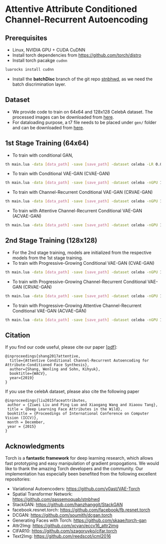 # Attentive Attribute Conditioned Channel-Recurrent Autoencoding 
## Prerequisites
  - Linux, NVIDIA GPU + CUDA CuDNN 
  - Install torch dependencies from https://github.com/torch/distro
  - Install torch pacakge `cudnn`
```bash
luarocks install cudnn
```
  - Install the **batchDisc** branch of the git repo [stnbhwd](https://github.com/qassemoquab/stnbhwd/tree/batchDisc), as we need the batch discrimination layer. 

## Dataset
  - We provide code to train on 64x64 and 128x128 CelebA dataset. The processed images can be downloaded from [here](https://www.dropbox.com/s/dq17fdvc0j9hji0/celeba_align_loose_crop.tar.gz?dl=0).
  - For dataloading purpose, a t7 file needs to be placed under `gen/` folder and can be downloaded from [here](https://www.dropbox.com/s/grdyx11gif0v5uv/celeba.t7?dl=0).

## 1st Stage Training (64x64)
  - To train with conditional GAN,
```bash
th main.lua -data [data_path] -save [save_path] -dataset celeba -LR 0.0002 -latentType cgan -eps 1e-6 -mom 0.9 -step 60 -manualSeed 196 -attrDim 40 -beta1 0.5
```
  - To train with Conditional VAE-GAN (CVAE-GAN)
```bash
th main.lua -data [data_path] -save [save_path] -dataset celeba -nGPU 1 -alpha 0.0003 -LR 0.0003 -latentType cvaegan_pggan_pretrain -stage 1 -batchSize 128 -eps 1e-6 -mom 0.9 -step 60 -nEpochs 150 -manualSeed 196 -print_freq 100 -beta1 0.5 -beta 0.0025 -fakeLabel 4
```
  - To train with Channel-Recurrent Conditional VAE-GAN (CRVAE-GAN)
```bash
th main.lua -data [data_path] -save [save_path] -dataset celeba -nGPU 1 -alpha1 0.0003 -alpha2 0.0002 -LR 0.001 -latentType crvaegan_pggan_pretrain -stage 1 -batchSize 128 -eps 1e-6 -mom 0.9 -step 60 -nEpochs 150 -manualSeed 196 -print_freq 100 -beta1 0.5 -beta 0.0025 -kappa 0.01 -fakeLabel 4 -timeStep 8
```
  - To train with Attentive Channel-Recurrent Conditional VAE-GAN (ACVAE-GAN)
```bash
th main.lua -data [data_path] -save [save_path] -dataset celeba -nGPU 1 -alpha1 0.0003 -alpha2 0.0002 -LR 0.001 -latentType acvaegan_pggan_pretrain -stage 1 -batchSize 128 -eps 1e-6 -mom 0.9 -step 60 -nEpochs 150 -manualSeed 196 -print_freq 100 -beta1 0.5 -beta 0.0025 -kappa 0.01 -fakeLabel 4 -timeStep 8 -rho 0.05 -rho_entreg 0.05
```

## 2nd Stage Training (128x128)
  - For the 2nd stage training, models are initialized from the respective models from the 1st stage training.
  - To train with Progressive-Growing Conditional VAE-GAN (CVAE-GAN)
```bash
th main.lua -data [data_path] -save [save_path] -dataset celeba -nGPU 1 -alpha 0.0003 -LR 0.0001 -latentType cvaegan_pggan -stage 2 -batchSize 64 -eps 1e-6 -mom 0.9 -step 60 -nEpochs 150 -manualSeed 196 -print_freq 200 -beta1 0.9 -beta 0.0025 -fakeLabel 4 -init_weight_from [pretrained_model]
```
  - To train with Progressive-Growing Channel-Recurrent Conditional VAE-GAN (CRVAE-GAN)
```bash
th main.lua -data [data_path] -save [save_path] -dataset celeba -nGPU 1 -alpha1 0.0003 -alpha2 0.0002 -LR 0.0003 -latentType crvaegan_pggan -stage 2 -batchSize 64 -eps 1e-6 -mom 0.9 -step 60 -nEpochs 150 -manualSeed 196 -print_freq 200 -beta1 0.9 -beta 0.0025 -fakeLabel 4 -timeStep 8 -kappa 0.01 -init_weight_from [pretrained_model]
```
  - To train with Progressive-Growing Attentive Channel-Recurrent Conditional VAE-GAN (ACVAE-GAN)
```bash
th main.lua -data [data_path] -save [save_path] -dataset celeba -nGPU 1 -alpha1 0.0003 -alpha2 0.0002 -LR 0.0003 -latentType acvaegan_pggan -stage 2 -batchSize 64 -eps 1e-6 -mom 0.9 -step 60 -nEpochs 150 -manualSeed 196 -print_freq 200 -beta1 0.9 -beta 0.0025 -fakeLabel 4 -timeStep 8  -kappa 0.01 -rho 0.05 -rho_entreg 0.05 -init_weight_from [pretrained_model]
```

## Citation
If you find our code useful, please cite our paper [[pdf](http://www-personal.umich.edu/~shangw/wacv19.pdf)]:
```
@inproceedings{shang2017attentive,
  title={Attentive Conditional Channel-Recurrent Autoencoding for Attribute-Conditioned Face Synthesis},
  author={Shang, Wenling and Sohn, Kihyuk},
  booktitle={WACV},
  year={2019}
}
```
If you use the celebA dataset, please also cite the following paper
```
@inproceedings{liu2015faceattributes,
 author = {Ziwei Liu and Ping Luo and Xiaogang Wang and Xiaoou Tang},
 title = {Deep Learning Face Attributes in the Wild},
 booktitle = {Proceedings of International Conference on Computer Vision (ICCV)},
 month = December,
 year = {2015} 
}
```


## Acknowledgments
Torch is a **fantastic framework** for deep learning research, which allows fast prototyping and easy manipulation of gradient propogations. We would like to thank the amazing Torch developers and the community. Our implementation has especially been benefited from the following excellent repositories:
 - Variational Autoencoders: https://github.com/y0ast/VAE-Torch
 - Spatial Transformer Network: https://github.com/qassemoquab/stnbhwd
 - StackGAN: https://github.com/hanzhanggit/StackGAN
 - facebook.resnet.torch: https://github.com/facebook/fb.resnet.torch
 - DCGAN: https://github.com/soumith/dcgan.torch
 - Generating Faces with Torch: https://github.com/skaae/torch-gan
 - Attr2Img: https://github.com/xcyan/eccv16_attr2img
 - CIFAR10: https://github.com/szagoruyko/cifar.torch  
 - Text2Img: https://github.com/reedscot/icml2016
